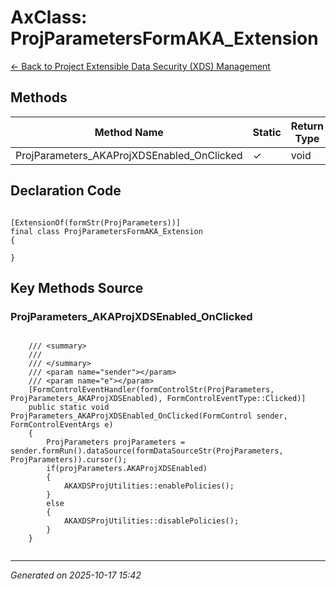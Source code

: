 # AxClass: ProjParametersFormAKA_Extension

[← Back to Project Extensible Data Security (XDS) Management](../README.md)

## Methods

| Method Name | Static | Return Type | Parameters |
|-------------|--------|-------------|------------|
| ProjParameters_AKAProjXDSEnabled_OnClicked | ✓ | void | none |

## Declaration Code

```xpp

[ExtensionOf(formStr(ProjParameters))]
final class ProjParametersFormAKA_Extension
{
    
}

```

## Key Methods Source

### ProjParameters_AKAProjXDSEnabled_OnClicked

```xpp

    /// <summary>
    ///
    /// </summary>
    /// <param name="sender"></param>
    /// <param name="e"></param>
    [FormControlEventHandler(formControlStr(ProjParameters, ProjParameters_AKAProjXDSEnabled), FormControlEventType::Clicked)]
    public static void ProjParameters_AKAProjXDSEnabled_OnClicked(FormControl sender, FormControlEventArgs e)
    {
        ProjParameters projParameters = sender.formRun().dataSource(formDataSourceStr(ProjParameters, ProjParameters)).cursor();
        if(projParameters.AKAProjXDSEnabled)
        {
            AKAXDSProjUtilities::enablePolicies();
        }
		else
        {
            AKAXDSProjUtilities::disablePolicies();
        }
    }


```

---

*Generated on 2025-10-17 15:42*
